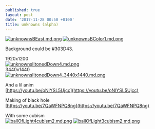 ```yaml
---
published: true
layout: post
date: '2017-11-28 00:50 +0100'
title: unknowns (alpha)
---
```

[![unknownsBEast.md.png](https://cdn.scrot.moe/images/2017/11/28/unknownsBEast.md.png)](https://cdn.scrot.moe/images/2017/11/28/unknownsBEast.png)
[![unknownsBColor1.md.png](https://cdn.scrot.moe/images/2017/11/28/unknownsBColor1.md.png)](https://cdn.scrot.moe/images/2017/11/28/unknownsBColor1.png)

Background could be #303D43.

1920x1200  
[![unknownsIItonedDown4.md.png](https://cdn.scrot.moe/images/2017/11/28/unknownsIItonedDown4.md.png)](https://cdn.scrot.moe/images/2017/11/28/unknownsIItonedDown4.png)  
3440x1440  
[![unknownsIItonedDown4_3440x1440.md.png](https://cdn.scrot.moe/images/2017/11/29/unknownsIItonedDown4_3440x1440.md.png)](https://cdn.scrot.moe/images/2017/11/29/unknownsIItonedDown4_3440x1440.png)

And a lil anim  
[https://youtu.be/oNlYSL5Ujcc](https://youtu.be/oNlYSL5Ujcc)

Making of black hole  
[https://youtu.be/7QaWFNPQ8ng](https://youtu.be/7QaWFNPQ8ng)

With some cubism  
[![ballOfLight4cubism2.md.png](https://cdn.scrot.moe/images/2017/12/03/ballOfLight4cubism2.md.png)](https://cdn.scrot.moe/images/2017/12/03/ballOfLight4cubism2.png)
[![ballOfLight3cubism2.md.png](https://cdn.scrot.moe/images/2017/12/03/ballOfLight3cubism2.md.png)](https://cdn.scrot.moe/images/2017/12/03/ballOfLight3cubism2.png)
